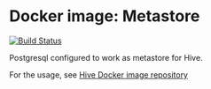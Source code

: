 # Docker image: Metastore
[![Build Status](https://travis-ci.org/nvtienanh/docker-metastore.svg?branch=master)](https://travis-ci.org/nvtienanh/docker-postgresql)

Postgresql configured to work as metastore for Hive.

For the usage, see [Hive Docker image repository](https://github.com/big-data-europe/docker-hive/blob/master/docker-compose.yml)
